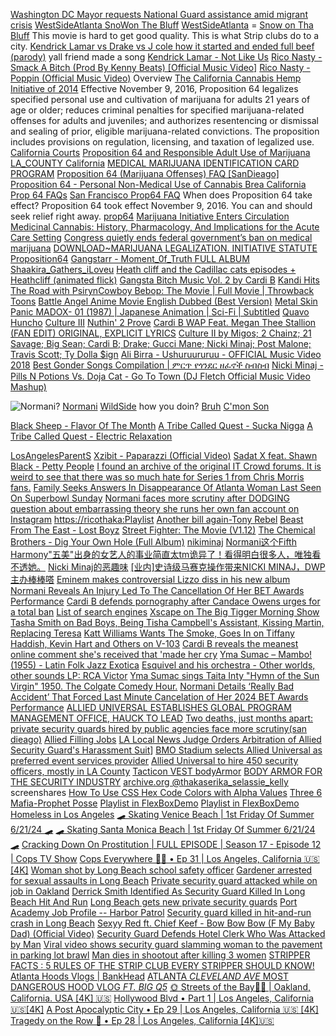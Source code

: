 

[Washington DC Mayor requests National Guard assistance amid migrant crisis](https://youtu.be/tVOaE8qByNI) [WestSideAtlanta SnoWon The Bluff](https://youtu.be/hdcl1WVrBoI?si=fTAa-KNo8Skthwk0) [WestSideAtlanta](https://youtu.be/hdcl1WVrBoI?si=fTAa-KNo8Skthwk0) = [Snow on Tha Bluff](https://tubitv.com/movies/701577/snow-on-tha-bluff?=undefined&startPos=0) This movie is hard to get good quality. This is what Strip clubs do to a city.  [Kendrick Lamar vs Drake vs J cole how it started and ended full beef (parody)](https://youtu.be/2DjTqUjLbts?si=n14_p35_ChnTmODy) yall friend made a song [Kendrick Lamar - Not Like Us](https://youtu.be/H58vbez_m4E?si=X9Gdyiw78Q8yRHdb) [Rico Nasty - Smack A Bitch (Prod By Kenny Beats) [Official Music Video]](https://www.youtube.com/watch?v=-D4happ4TQU) [Rico Nasty - Poppin (Official Music Video)](https://www.youtube.com/watch?v=pOTfQ4NjIKs) Overview [The California Cannabis Hemp Initiative of 2014](https://lao.ca.gov/ballot/2014/140072.aspx) Effective November 9, 2016, Proposition 64 legalizes specified personal use and cultivation of marijuana for adults 21 years of age or older; reduces criminal penalties for specified marijuana-related offenses for adults and juveniles; and authorizes resentencing or dismissal and sealing of prior, eligible marijuana-related convictions. The proposition includes provisions on regulation, licensing, and taxation of legalized use. [California Courts](https://www.courts.ca.gov/prop64.htm) [Proposition 64 and Responsible Adult Use of Marijuana LA_COUNTY California](http://publichealth.lacounty.gov/sapc/public/proposition64.htm) [MEDICAL MARIJUANA IDENTIFICATION CARD PROGRAM](http://publichealth.lacounty.gov/docs/MMIP-FLYER.pdf) [Proposition 64 (Marijuana Offenses) FAQ [SanDieago]](https://www.sandiegocounty.gov/content/sdc/public_defender/prop_64_faq.html) [Proposition 64 - Personal Non-Medical Use of Cannabis Brea California](https://www.ci.brea.ca.us/1376/Prop-64-FAQ) [Prop 64 FAQs](https://www.santa-ana.org/prop-64-faqs/) [San Francisco Prop64 FAQ](https://sfpublicdefender.org/services/prop-64-faq/) When does Proposition 64 take effect? Proposition 64 took effect November 9, 2016. You can and should seek relief right away. [prop64](https://images.procon.org/wp-content/uploads/sites/16/ca-prop-64-marijuana.pdf) [Marijuana Initiative Enters Circulation](https://www.sos.ca.gov/administration/news-releases-and-advisories/2014-news-releases-and-advisories/db14-011) [Medicinal Cannabis: History, Pharmacology, And Implications for the Acute Care Setting](https://www.ncbi.nlm.nih.gov/pmc/articles/PMC5312634/) [Congress quietly ends federal government’s ban on medical marijuana](https://www.latimes.com/nation/la-na-medical-pot-20141216-story.html) [DOWNLOAD~MARIJUANA LEGALIZATION. INITIATIVE STATUTE Proposition64](https://slper.senate.ca.gov/sites/slper.senate.ca.gov/files/Background%20Supplemental%20-%20Prop%2064%20Text.pdf) [Gangstarr - Moment_0f_Truth FULL ALBUM](https://youtu.be/b1EbbT7Xrgs?si=bM1BGbtQnU9YUgSc) [Shaakira_Gathers_iLoveu](https://ricothaka.github.io/) [Heath cliff and the Cadillac cats episodes + Heathcliff (animated flick)](https://archive.org/details/HeathcliffanimatedFlick)  [Gangsta Bitch Music Vol. 2 by Cardi B](https://archive.org/details/cardi-b-gangsta-bitch-music-vol-2) [Kandi Hits The Road with Psiryn](https://www.youtube.com/watch?v=JR1Ib8o_eL4)[Cowboy Bebop: The Movie | Full Movie | Throwback Toons](https://www.youtube.com/watch?v=g4_IzbxJsQc) [Battle Angel Anime Movie English Dubbed (Best Version)](https://www.youtube.com/watch?v=EHG_kOfrtTQ) [Metal Skin Panic MADOX- 01 (1987) | Japanese Animation | Sci-Fi | Subtitled](https://www.youtube.com/watch?v=PUi6RPZv7hw) [Quavo Huncho](https://archive.org/details/cd_quavo-huncho_quavo-21-savage-cardi-b-davido-drake-kid-c) [Culture III](https://archive.org/details/cd_culture-iii_migos-cardi-b-drake-future-4-juice-wrld-ju) [Nuthin' 2 Prove](https://archive.org/details/cd_nuthin-2-prove_lil-yachty-cardi-b-gunna-juice-wrld-kevin) [Cardi B WAP Feat. Megan Thee Stallion (FAN EDIT) ORIGINAL, EXPLICIT LYRICS](https://archive.org/details/cardi-b-wap-feat.-megan-thee-stallion-fan-edit-original-explicit-lyrics) [Culture II by Migos; 2 Chainz; 21 Savage; Big Sean; Cardi B; Drake; Gucci Mane; Nicki Minaj; Post Malone; Travis Scott; Ty Dolla $ign](https://archive.org/details/cd_culture-ii_migos-2-chainz-21-savage-big-sean-cardi-b) [Ali Birra - Ushuruururuu - OFFICIAL Music Video 2018](https://www.youtube.com/watch?v=5r0JjR2C5v4) [Best Gonder Songs Compilation | ምርጥ የጎንደር ዘፈኖች ስብስብ](https://youtu.be/CAPJmS9T8Sg?si=KqTqY-kE1sKTleEo&t=179)
[Nicki Minaj - Pills N Potions Vs. Doja Cat - Go To Town (DJ Fletch Official Music Video Mashup)](https://www.youtube.com/watch?v=jQpGUTuZLrw)


![Normani?](https://www.billboard.com/wp-content/uploads/media/Normani-bb1-2019-feat-billboard-kjnouhou-1500.jpg)
[Normani](https://www.vogue.com/article/normani-dopamine-interview) [WildSide](https://youtu.be/DFMEBquxeO8) how you doin? [Bruh](https://www.the-sun.com/entertainment/4169087/who-normani-dated-boyfriend/) [C'mon Son](https://youtu.be/FZEavGn0LqA?si=RHCNWX991VfIAEOc)


[Black Sheep - Flavor Of The Month](https://youtu.be/F01fzPwBwc4?si=via-83zuT6VRkH12)
[A Tribe Called Quest - Sucka Nigga](https://www.youtube.com/watch?v=QuZu_9UcUKY) [A Tribe Called Quest - Electric Relaxation](https://youtu.be/WHRnvjCkTsw?si=DVpM0fIbAW0OrH5E)

[LosAngelesParentS](https://youtu.be/iYdzAnb__S0?si=gkBMXd7R5mEhcYSc) [Xzibit - Paparazzi (Official Video)](https://youtu.be/g5xJBKVGTGs?si=gteXXubw-jYnqrfy) 
[Sadat X feat. Shawn Black - Petty People](https://youtu.be/uOwdca5b9eg?si=1xUQugai8lWMsX9v)
[I found an archive of the original IT Crowd forums. It is weird to see that there was so much hate for Series 1 from Chris Morris fans.](https://www.reddit.com/r/ITcrowd/comments/q05a6m/i_found_an_archive_of_the_original_it_crowd/)
[Family Seeks Answers In Disappearance Of Atlanta Woman Last Seen On Superbowl Sunday](https://www.essence.com/news/erika-kelly-missing-atlanta-georgia/) [Normani faces more scrutiny after DODGING question about embarrassing theory she runs her own fan account on Instagram](https://www.dailymail.co.uk/tvshowbiz/article-13373893/Normani-scrutiny-dodges-question-running-fan-account.html) [https://ricothaka:Playlist](https://ricothaka.github.io/playlist) [Another bill again-Tony Rebel](https://youtu.be/U9ZLAgyn2-Q?si=edanJb7aZeVbTl00) [Beast From The East - Lost Boyz](https://youtu.be/hJ5y0jKlLVc?si=r6GzrmRCAjaQROG7) [Street Fighter: The Movie (V1.12)](https://www.retrogames.cc/arcade-games/street-fighter-the-movie-v1-12.html) [The Chemical Brothers - Dig Your Own Hole (Full Album)](https://www.youtube.com/watch?v=2UafeQIkj5c) [nikiminaj](https://mmbiz.qpic.cn/mmbiz_jpg/kbK9iagPzQDhNGhaMzm0ESFozWeDFAkicutTfIJmSw419BcOyDyYerDmfwib4wtXgT9wPWcXsicKiapdZbjA5V6EUXg/640?wx_fmt=jpeg&tp=webp&wxfrom=5&wx_lazy=1&wx_co=1) [Normani这个Fifth Harmony"五美"出身的女艺人的事业简直太tm诡异了！看得明白很多人，唯独看不透她。](https://mp.weixin.qq.com/s?src=11&timestamp=1720829815&ver=5379&signature=i*KFU5iKdMxkE*BYJ-msrTbxHQ5NhHlHzLm3J0DgcQ00LTuc5IzagANdsuUJMXc94LZYXojvgv4ZQF93W4tFDB9hsThrP1IU6EAiwfibs7zGk*r0EFZXjP*ikpE3Fb9u&new=1) [Nicki Minaj的恶趣味](https://mp.weixin.qq.com/s?src=11&timestamp=1720829642&ver=5379&signature=iTCXBN1A0QlfFTAbR9-N1NFyqrwh9Ug5n9D*jymPC1QmxJ7cj9jOh-wNRTQi62zzpDdPXErz1lmXOIxZC0shGTOS1ex6FihbMM3b4hFq0Uf7JijpwcgMLiVNK6vCcmaF&new=1) [[业内]史诗级马赛克操作带来NICKI MINAJ，DWP主办棒棒嗒](https://mp.weixin.qq.com/s?src=11&timestamp=1720829642&ver=5379&signature=j7LqNlRphb34BKRpzDK4xzmaoEMaG3BbdMl7kKu*JmUtU1EjYBgfEY2EMDo8djRTisIdNVPg4b9rhKCN9Qkq5cNzwVYgmDaW2cgZ4G3dV4-AgIhFeAQRTLMgDHf8-uoJ&new=1) [Eminem makes controversial Lizzo diss in his new album](https://www.unilad.com/music/eminem-lizzo-diss-track-song-road-rage-359070-20240712) [Normani Reveals An Injury Led To The Cancellation Of Her BET Awards Performance](https://www.msn.com/en-us/music/news/normani-reveals-an-injury-led-to-the-cancellation-of-her-bet-awards-performance/ar-BB1pdv5S) [Cardi B defends pornography after Candace Owens urges for a total ban](https://www.unilad.com/news/cardi-b-defends-pornography-candace-owens-ban-495069-20240529) [List of search engines](https://en.wikipedia.org/wiki/List_of_search_engines) [Xscape on The Big Tigger Morning Show](https://youtu.be/824Ps5bcF6Q?si=WvWG2CRAsfx3UKFS)  [Tasha Smith on Bad Boys, Being Tisha Campbell's Assistant, Kissing Martin, Replacing Teresa](https://youtu.be/5hFqIN7GicU?si=0n2GEk0iQq1WEhxB) [Katt Williams Wants The Smoke, Goes In on Tiffany Haddish, Kevin Hart and Others on V-103](https://www.youtube.com/watch?v=2n2t7ww46mI) [Cardi B reveals the meanest online comment she's received that 'made her cry](https://www.unilad.com/celebrity/news/cardi-b-tiktok-comments-trolls-made-her-cry-284476-20240520) [Yma Sumac – Mambo! (1955) - Latin Folk Jazz Exotica](https://youtu.be/T7kPRvm7X34?si=dlEsijdHgSHuhBDx) [Esquivel and his orchestra - Other worlds, other sounds LP: RCA Victor](https://youtube.com/playlist?list=PLCzdBMu_SA7HkBCfIrvVibp_1a_H5JGb6&si=D7nwcE3mDWRgPRUw) [Yma Sumac sings Taita Inty "Hymn of the Sun Virgin" 1950. The Colgate Comedy Hour.](https://youtu.be/5waBf-jzZmc?si=d672wz6zBUZtNEEA) [Normani Details ‘Really Bad Accident’ That Forced Last Minute Cancelation of Her 2024 BET Awards Performance](https://www.usmagazine.com/entertainment/news/normani-reveals-accident-behind-canceled-bet-awards-performance/) [ALLIED UNIVERSAL ESTABLISHES GLOBAL PROGRAM MANAGEMENT OFFICE, HAUCK TO LEAD](https://www.securitysystemsnews.com/article/allied-universal-establishes-global-program-management-office-appoints-hauck-to-lead)
[Two deaths, just months apart: private security guards hired by public agencies face more scrutiny(san dieago)](https://www.sandiegouniontribune.com/2021/05/16/two-deaths-just-months-apart-private-security-guards-hired-by-public-agencies-face-more-scrutiny/)
[Allied Filling Jobs](https://labusinessjournal.com/technology/allied-universal-struggles-fill-thousands-security/)
[ LA Local News Judge Orders Arbitration of Allied Security Guard's Harassment Suit](https://kfiam640.iheart.com/featured/la-local-news/content/2024-01-10-judge-orders-arbitration-of-allied-security-guards-harassment-suit/)]
[BMO Stadium selects Allied Universal as preferred event services provider](https://www.securityinfowatch.com/security-executives/protective-operations-guard-services/press-release/53099143/allied-universal-bmo-stadium-selects-allied-universal-as-preferred-event-services-provider)
[Allied Universal to hire 450 security officers, mostly in LA County](https://www.dailynews.com/2021/03/25/allied-universal-to-hire-450-security-officers-mostly-in-la-county/?clearUserState=true)
[Tacticon VEST bodyArmor](https://i0.wp.com/tacticon.com/wp-content/uploads/2021/01/BATTLE-VEST-BLACK-WEB-scaled.jpg?resize=510%2C510&ssl=1)
[BODY ARMOR FOR THE SECURITY INDUSTRY](https://www.safeguardclothing.com/blogs/articles/body-armor-for-the-security-industry) [archive.org @thakaserika_selassie_kelly](https://archive.org/details/@thakaserika_selassie_kelly) screenshares [How To Use CSS Hex Code Colors with Alpha Values](https://www.digitalocean.com/community/tutorials/css-hex-code-colors-alpha-values) [Three 6 Mafia-Prophet Posse](https://youtu.be/T1XLNKElphE?si=cbCnn8bSlyXOibIM) [Playlist in FlexBoxDemo](https://thakarashard.github.io/ricothaka/playlist) [Playlist in FlexBoxDemo](https://ricothaka.github.io/playlist)  [Homeless in Los Angeles](https://www.youtube.com/watch?v=0U4MfxZoIls) [🛹 Skating Venice Beach | 1st Friday Of Summer 6/21/24 🛹](https://www.youtube.com/watch?v=wstgMIpsSqQ) [🛹 Skating Santa Monica Beach | 1st Friday Of Summer 6/21/24 🛹](https://youtu.be/pv3-uhdgkGg?si=XwCB4a1N1GH70801)
[Cracking Down On Prostitution | FULL EPISODE | Season 17 - Episode 12 | Cops TV Show](https://youtu.be/Ne55LkDyAMk?si=NNlbPXNKHf9SH1Ad) [Cops Everywhere 🚁🚓 • Ep 31 | Los Angeles, California 🇺🇸 [4K]](https://youtu.be/iKYdCWaePmU?si=5nEO5P0PzLfDCQY-)
[Woman shot by Long Beach school safety officer](https://youtu.be/Gtz4jcYTgTs?si=sEXkapqVfEGBHrrN) [Gardener arrested for sexual assaults in Long Beach](https://youtu.be/BuDFGegacVs?si=Izb6BCKRdNNQR0ed) [Private security guard attacked while on job in Oakland](https://youtu.be/pcufuLYaDBI?si=YRy8YONs8WKUX-FB)
[Derrick Smith Identified As Security Guard Killed In Long Beach Hit And Run](https://www.youtube.com/watch?v=TgsK8eGMTE4) [Long Beach gets new private security guards](https://youtu.be/NOjm6HBSyJs?si=2IrE9YcDRT7eeO35) [Port Academy Job Profile -- Harbor Patrol](https://youtu.be/ictyWBg7RQA?si=EgW7yzl0rdUMijNF) [Security guard killed in hit-and-run crash in Long Beach](https://www.youtube.com/watch?v=qHEHgUlNesA) [Sexyy Red ft. Chief Keef - Bow Bow Bow (F My Baby Dad) (Official Video)](https://youtu.be/KsblGR2_fhI?si=gv7ev3tYAEhW1Hvb) [Security Guard Defends Hotel Clerk Who Was Attacked by Man](https://youtu.be/K9cB_s3nf50?si=ZVgdKO5znPeua3Wo) [Viral video shows security guard slamming woman to the pavement in parking lot brawl](https://www.youtube.com/watch?v=rL7MMSx3klo) [Man dies in shootout after killing 3 women](https://www.youtube.com/watch?v=sHp0lrD14is) [STRIPPER FACTS : 5 RULES OF THE STRIP CLUB EVERY STRIPPER SHOULD KNOW!](https://youtu.be/Kn__Pgchlyw?si=vUEIYKb4jA-6XY1f) [Atlanta Hoods Vlogs | BankHead](https://www.youtube.com/watch?v=v61M25R7Eqs) [ATLANTA *CLEVELAND AVE* MOST DANGEROUS HOOD VLOG *FT. BIG Q5*](https://youtu.be/7CZ_lFUjVQ4?si=RDNtsgGKp-az7IqP) [🌞 Streets of the Bay💃🏾 | Oakland, California. USA [4K] 🇺🇸](https://youtu.be/oTsDNaNB5Co?si=FjHDy-9-k3xVuzoc) [Hollywood Blvd • Part 1 | Los Angeles, California 🇺🇸[4K]](https://youtu.be/bo3ry8xJQMg?si=ITFz5Y7MnP0v7q4Y) [A Post Apocalyptic City • Ep 29 | Los Angeles, California 🇺🇸 [4K]](https://youtu.be/3Z4zXpOfb5A?si=guVqEIGjqj1dyz5h) [Tragedy on the Row 🚓 • Ep 28 | Los Angeles, California [4K]🇺🇸](https://youtu.be/J59WrZMG01g?si=ZDe_yExcayE7DqhJ)

